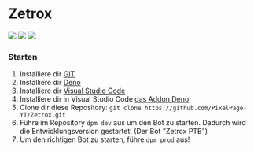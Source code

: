 # Zetrox

<p>
    <img src="https://img.shields.io/badge/TypeScript-007ACC?style=for-the-badge&logo=typescript&logoColor=white">
    <img src="https://img.shields.io/badge/Discord-7289DA?style=for-the-badge&logo=discord&logoColor=white">
    <img src="https://shield.deno.dev/x/harmony">
</p>

### Starten

1. Installiere dir [GIT](https://git-scm.com/)
2. Installiere dir [Deno](https://deno.land/)
3. Installiere dir [Visual Studio Code](https://code.visualstudio.com/)
4. Installiere dir in Visual Studio Code
   [das Addon Deno](https://marketplace.visualstudio.com/items?itemName=denoland.vscode-deno)
5. Clone dir diese Repository:
   `git clone https://github.com/PixelPage-YT/Zetrox.git`
6. Führe im Repository `dpm dev` aus um den Bot zu starten. Dadurch wird die
   Entwicklungsversion gestartet! (Der Bot "Zetrox PTB")
7. Um den richtigen Bot zu starten, führe `dpm prod` aus!

